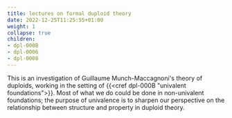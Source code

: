 ```yaml
---
title: lectures on formal duploid theory
date: 2022-12-25T11:25:55+01:00
weight: 1
collapse: true
children:
- dpl-000B
- dpl-0006
- dpl-0008
---
```


This is an investigation of Guillaume Munch-Maccagnoni's theory of duploids, working in the setting of {{<cref dpl-000B "univalent foundations">}}. Most of what we do could be done in non-univalent foundations; the purpose of univalence is to sharpen our perspective on the relationship between structure and property in duploid theory.
